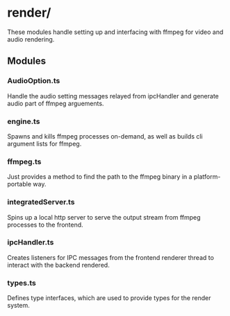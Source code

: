 # render/

These modules handle setting up and interfacing with ffmpeg for video and audio rendering.

## Modules

### AudioOption.ts
Handle the audio setting messages relayed from ipcHandler and generate audio part of ffmpeg arguements.

### engine.ts

Spawns and kills ffmpeg processes on-demand, as well as builds cli argument lists for ffmpeg.

### ffmpeg.ts

Just provides a method to find the path to the ffmpeg binary in a platform-portable way.

### integratedServer.ts

Spins up a local http server to serve the output stream from ffmpeg processes to the frontend.

### ipcHandler.ts

Creates listeners for IPC messages from the frontend renderer thread to interact with the backend rendered.

### types.ts

Defines type interfaces, which are used to provide types for the render system.
